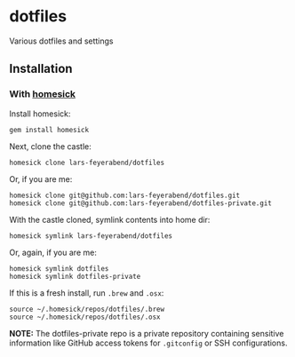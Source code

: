 dotfiles
========

Various dotfiles and settings

## Installation

### With [homesick](https://github.com/technicalpickles/homesick/)

Install homesick:

    gem install homesick

Next, clone the castle:

    homesick clone lars-feyerabend/dotfiles

Or, if you are me:

    homesick clone git@github.com:lars-feyerabend/dotfiles.git
    homesick clone git@github.com:lars-feyerabend/dotfiles-private.git

With the castle cloned, symlink contents into home dir:

    homesick symlink lars-feyerabend/dotfiles

Or, again, if you are me:
    
    homesick symlink dotfiles
    homesick symlink dotfiles-private

If this is a fresh install, run `.brew` and `.osx`:

    source ~/.homesick/repos/dotfiles/.brew
    source ~/.homesick/repos/dotfiles/.osx

**NOTE:** The dotfiles-private repo is a private repository containing sensitive information like GitHub access tokens for `.gitconfig` or SSH configurations.